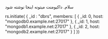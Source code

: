 سلام. داکیومنت میتونه اینجا نوشته شود


rs.initiate( {
   _id : "dbrs",
   members: [
      { _id: 0, host: "mongodb0.example.net:27017" },
      { _id: 1, host: "mongodb1.example.net:27017" },
      { _id: 2, host: "mongodb2.example.net:27017" }
   ]
})